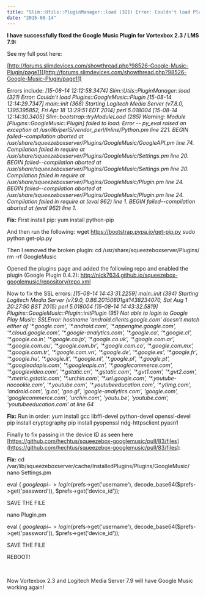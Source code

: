 ```yaml
---
title: "Slim::Utils::PluginManager::load (321) Error: Couldn't load Plugins::GoogleMusic::Plugin Fix"
date: "2015-08-14"
---
```


**I have successfully fixed the Google Music Plugin for Vortexbox 2.3 / LMS 7.9:**

See my full post here:

[http://forums.slimdevices.com/showthread.php?98526-Google-Music-Plugin/page11](http://forums.slimdevices.com/showthread.php?98526-Google-Music-Plugin/page11)

Errors include: _\[15-08-14 12:12:58.3474\] Slim::Utils::PluginManager::load (321) Error: Couldn't load Plugins::GoogleMusic::Plugin_ _\[15-08-14 12:14:29.7347\] main::init (368) Starting Logitech Media Server (v7.8.0, 1395395852, Fri Apr 18 13:29:51 EDT 2014) perl 5.018004_ _\[15-08-14 12:14:30.3405\] Slim::bootstrap::tryModuleLoad (285) Warning: Module \[Plugins::GoogleMusic::Plugin\] failed to load:_ _Error -- py\_eval raised an exception at /usr/lib/perl5/vendor\_perl/Inline/Python.pm line 221._ _BEGIN failed--compilation aborted at /usr/share/squeezeboxserver/Plugins/GoogleMusic/GoogleAPI.pm line 74._ _Compilation failed in require at /usr/share/squeezeboxserver/Plugins/GoogleMusic/Settings.pm line 20._ _BEGIN failed--compilation aborted at /usr/share/squeezeboxserver/Plugins/GoogleMusic/Settings.pm line 20._ _Compilation failed in require at /usr/share/squeezeboxserver/Plugins/GoogleMusic/Plugin.pm line 24._ _BEGIN failed--compilation aborted at /usr/share/squeezeboxserver/Plugins/GoogleMusic/Plugin.pm line 24._ _Compilation failed in require at (eval 962) line 1._ _BEGIN failed--compilation aborted at (eval 962) line 1._

**Fix:** First install pip: yum install python-pip

And then run the following: wget https://bootstrap.pypa.io/get-pip.py sudo python get-pip.py

Then I removed the broken plugin: cd /usr/share/squeezeboxserver/Plugins/ rm -rf GoogleMusic

Opened the plugins page and added the following repo and enabled the plugin (Google Plugin 0.4.2): http://nick7634.github.io/squeezebox-googlemusic/repository/repo.xml

Now to fix the SSL errors: _\[15-08-14 14:43:31.2259\] main::init (394) Starting Logitech Media Server (v7.9.0, 0.86.20150801git1438234070, Sat Aug 1 20:27:50 BST 2015) perl 5.018004_ _\[15-08-14 14:43:32.5819\] Plugins::GoogleMusic::Plugin::initPlugin (95) Not able to login to Google Play Music: SSLError: hostname 'android.clients.google.com' doesn't match either of '\*.google.com', '\*.android.com', '\*.appengine.google.com', '\*.cloud.google.com', '\*.google-analytics.com', '\*.google.ca', '\*.google.cl', '\*.google.co.in', '\*.google.co.jp', '\*.google.co.uk', '\*.google.com.ar', '\*.google.com.au', '\*.google.com.br', '\*.google.com.co', '\*.google.com.mx', '\*.google.com.tr', '\*.google.com.vn', '\*.google.de', '\*.google.es', '\*.google.fr', '\*.google.hu', '\*.google.it', '\*.google.nl', '\*.google.pl', '\*.google.pt', '\*.googleadapis.com', '\*.googleapis.cn', '\*.googlecommerce.com', '\*.googlevideo.com', '\*.gstatic.cn', '\*.gstatic.com', '\*.gvt1.com', '\*.gvt2.com', '\*.metric.gstatic.com', '\*.urchin.com', '\*.url.google.com', '\*.youtube-nocookie.com', '\*.youtube.com', '\*.youtubeeducation.com', '\*.ytimg.com', 'android.com', 'g.co', 'goo.gl', 'google-analytics.com', 'google.com', 'googlecommerce.com', 'urchin.com', 'youtu.be', 'youtube.com', 'youtubeeducation.com' at line 64_

**Fix:** Run in order: yum install gcc libffi-devel python-devel openssl-devel pip install cryptography pip install pyopenssl ndg-httpsclient pyasn1

Finally to fix passing in the device ID as seen here [https://github.com/hechtus/squeezebox-googlemusic/pull/83/files](https://github.com/hechtus/squeezebox-googlemusic/pull/83/files):

**Fix:** cd /var/lib/squeezeboxserver/cache/InstalledPlugins/Plugins/GoogleMusic/ nano Settings.pm

eval { $googleapi->login($prefs->get('username'), decode\_base64($prefs->get('password')), $prefs->get('device\_id'));

SAVE THE FILE

nano Plugin.pm

eval { $googleapi->login($prefs->get('username'), decode\_base64($prefs->get('password')), $prefs->get('device\_id'));

SAVE THE FILE

REBOOT!

 

Now Vortexbox 2.3 and Logitech Media Server 7.9 will have Google Music working again!
